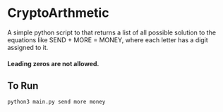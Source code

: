 # CryptoArthmetic

A simple python script to that returns a list of all possible solution to the equations like SEND + MORE = MONEY, where each letter has a digit assigned to it.

#### Leading zeros are not allowed.

## To Run

  `python3 main.py send more money`
  
